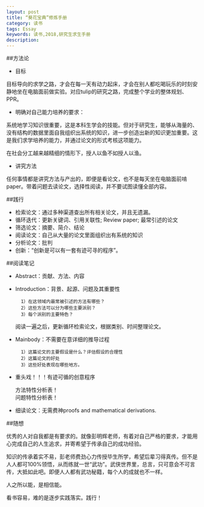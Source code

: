 ```yaml
--- 
layout: post
title: “葵花宝典”修炼手册
category: 读书
tags: Essay
keywords: 读书,2018,研究生求生手册
description: 
--- 
```


##方法论

- 目标

目标导向的求学之路，才会在每一天有动力起床，才会在别人都吃喝玩乐的时刻安静地坐在电脑面前做实验。对应tulip的研究之路，完成整个学业的整体规划、PPR。

- 明确对自己能力培养的要求：

系统地学习知识很重要，这是本科生学会的技能。但对于研究生，能够从海量的、没有结构的数据里面自我组织出系统的知识，进一步创造出新的知识更加重要。这是我们求学培养的能力，并通过论文的形式考核这项能力。
  
在社会分工越来越精细的情形下，授人以鱼不如授人以渔。

- 讲究方法

任何事情都是讲究方法与产出的，即便是看论文，也不是每天坐在电脑面前啃paper。带着问题去读论文，选择性阅读，并不要试图读懂全部内容。 

##践行

- 检索论文：通过多种渠道查出所有相关论文，并且无遗漏。  
- 循环迭代：更新关键词、引用关联性; Review paper; 最常引述的论文  
- 筛选论文：摘要、简介、结论
- 阅读论文：自己从大量的论文里面组织出有系统的知识
- 分析论文：批判  
- 创新：“创新是可以有一套有迹可寻的程序”。  

##阅读笔记

- Abstract：贡献、方法、内容

- Introduction：背景、起源、问题及其重要性  

		1）在这领域内最常被引述的方法有哪些？
		2）这些方法可以分为哪些主要派别？
		3）每个派别的主要特色？
	阅读一遍之后，更新循环检索论文，根据类别、时间整理论文。

- Mainbody：不需要在意详细的推导过程

		1）这篇论文的主要假设是什么？评估假设的合理性
		2）这篇论文的好处
		3）这些好处表现在哪些地方。
- 重头戏！！！有迹可循的创意程序 

 	方法特性分析表！ 	
 	问题特性分析表！  
- 细读论文：无需费神proofs and mathematical derivations.

##随想

优秀的人对自我都是有要求的。就像彭明辉老师，有着对自己严格的要求，才能用心完成自己的人生追求，并寄希望于传承自己的成功经验。

知识的传承着实不易，彭老师费劲心力传授毕生所学，希望后辈习得真传。但不是人人都可100%领悟，从而练就一世“武功”。武侠世界里，总言，只可意会不可言传，大抵如此吧。即便人人都有武功秘籍，每个人的成就也不一样。

人之所以能，是相信能。

看书容易，难的是逐步实践落实。践行！